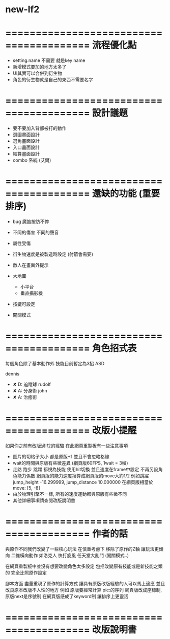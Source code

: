 # new-lf2

========================================
流程優化點
========================================

- setting.name 不需要 就是key name
- 新增模式要加的地方太多了
- UI其實可以合併到衍生物
- 角色的衍生物就是自己的東西不需要名字

========================================
設計議題
========================================

- 要不要加入背部被打的動作
- 選圖畫面設計
- 選角畫面設計
- 入口畫面設計
- 結算畫面設計
- combo 系統 (艾爾)

========================================
還缺的功能 (重要排序)
========================================

- bug 魔笛按防不停
- 不同的傷害 不同的聲音
- 屬性受傷
- 衍生物速度是被製造時設定 (射箭會需要)

- 敵人在畫面外提示


- 大地圖
    - 小平台
    - 垂直攝影機

- 按鍵可設定

- 闖關模式

========================================
角色招式表
========================================
每個角色除了基本動作外 技能目前暫定為3招 ASD

dennis
- ✘ D: 追蹤球
rudolf
- ✘ A: 分身術
john
- ✘ A: 治癒術

========================================
改版小提醒
========================================
如果你之前有改版過lf2的經驗 在此網頁重製板有一些注意事項

- 圖片的切格子大小 都是原版+1 並且不會忽略格線
- wait的時間與原版有些微差異 (網頁版60FPS, 1wait = 3幀)
- 走路 跑步 跳躍 都視為技能 使用hit切換 並且速度在frame中設定 不再另設角色能力係數
  網頁版的能力速度換算成網頁版的move大約1/2 
  例如跳躍jump_height -16.299999, jump_distance 10.000000
  在網頁版相當於 move: [5, -8]
- 由於物理引擎不一樣, 所有的速度運動都與原版有些微不同 
- 其他詳細事項請查閱改版說明書


========================================
作者的話
========================================


與原作不同我們改變了一些核心玩法
在慎重考慮下 移除了原作的Z軸 讓玩法更傾向 二維橫向動作 如洛克人 快打旋風 任天堂大亂鬥
(闖關模式..)

在網頁重製板中並沒有想要改變角色太多設定 包括改變原有技能或是新技能之類的
完全比照原作設定

腳本方面 盡量重現了原作的計算方式 讓具有原版改版經驗的人可以馬上適應
並且改良原本改版不人性的地方 例如 原版要經常計算 pic:的序列 網頁版改成座標制, 原版next是序號制 在網頁版感成了keyword制 讓排序上更靈活


========================================
改版說明書
========================================












